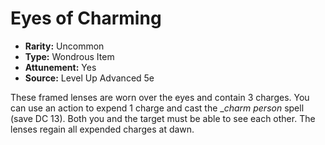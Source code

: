 # Eyes of Charming

- **Rarity:** Uncommon
- **Type:** Wondrous Item
- **Attunement:** Yes
- **Source:** Level Up Advanced 5e

These framed lenses are worn over the eyes and contain 3 charges. You can use an action to expend 1 charge and cast the __charm person_ spell (save DC 13). Both you and the target must be able to see each other. The lenses regain all expended charges at dawn.
